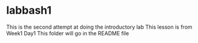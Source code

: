 # labbash1
This is the second attempt at doing the introductory lab  This lesson is from Week1 Day1  This folder will go in the README file
